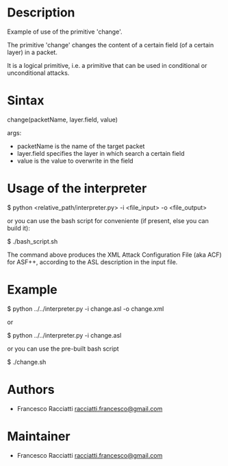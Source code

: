 Description
============
Example of use of the primitive 'change'.

The primitive 'change' changes the content of a certain field (of a certain layer) in a packet.

It is a logical primitive, i.e. a primitive that can be used in conditional or unconditional attacks.


Sintax
======
change(packetName, layer.field, value)

args:
 + packetName is the name of the target packet
 + layer.field specifies the layer in which search a certain field
 + value is the value to overwrite in the field


Usage of the interpreter
========================
$ python <relative_path/interpreter.py> -i <file_input> -o <file_output>

or you can use the bash script for conveniente (if present, else you can build it):

$ ./bash_script.sh

The command above produces the XML Attack Configuration File (aka ACF) for ASF++, according to the ASL description in the input file.


Example
=======
$ python ../../interpreter.py -i change.asl -o change.xml

or

$ python ../../interpreter.py -i change.asl

or you can use the pre-built bash script

$ ./change.sh


Authors
=======
+ Francesco Racciatti  	<racciatti.francesco@gmail.com>


Maintainer
==========
+ Francesco Racciatti	<racciatti.francesco@gmail.com>
